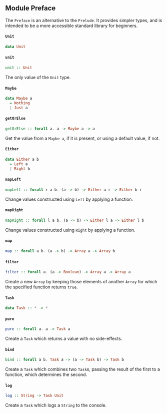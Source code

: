 ## Module Preface

The `Preface` is an alternative to the `Prelude`. It provides simpler types,
and is intended to be a more accessible standard library for beginners.

#### `Unit`

``` purescript
data Unit
```

#### `unit`

``` purescript
unit :: Unit
```

The only value of the `Unit` type.

#### `Maybe`

``` purescript
data Maybe a
  = Nothing
  | Just a
```

#### `getOrElse`

``` purescript
getOrElse :: forall a. a -> Maybe a -> a
```

Get the value from a `Maybe a`, if it is present, or using a default value, if not.

#### `Either`

``` purescript
data Either a b
  = Left a
  | Right b
```

#### `mapLeft`

``` purescript
mapLeft :: forall r a b. (a -> b) -> Either a r -> Either b r
```

Change values constructed using `Left` by applying a function. 

#### `mapRight`

``` purescript
mapRight :: forall l a b. (a -> b) -> Either l a -> Either l b
```

Change values constructed using `Right` by applying a function.

#### `map`

``` purescript
map :: forall a b. (a -> b) -> Array a -> Array b
```

#### `filter`

``` purescript
filter :: forall a. (a -> Boolean) -> Array a -> Array a
```

Create a new `Array` by keeping those elements of another `Array` for which the specified function
returns `true`.

#### `Task`

``` purescript
data Task :: * -> *
```

#### `pure`

``` purescript
pure :: forall a. a -> Task a
```

Create a `Task` which returns a value with no side-effects.

#### `bind`

``` purescript
bind :: forall a b. Task a -> (a -> Task b) -> Task b
```

Create a `Task` which combines two `Task`s, passing the result of the first to a function,
which determines the second.

#### `log`

``` purescript
log :: String -> Task Unit
```

Create a `Task` which logs a `String` to the console.



